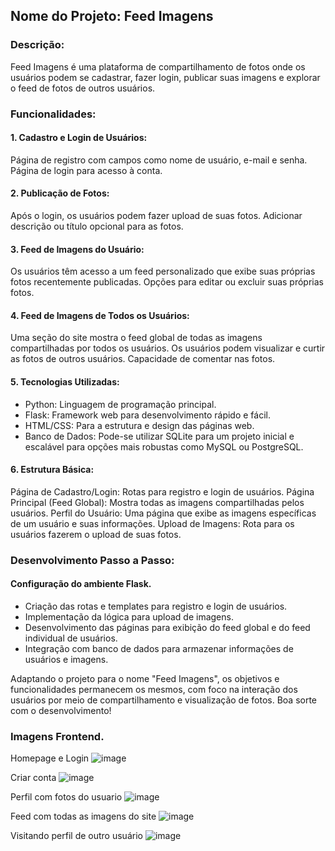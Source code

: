 ## Nome do Projeto: Feed Imagens

### Descrição:
Feed Imagens é uma plataforma de compartilhamento de fotos onde os usuários podem se cadastrar, fazer login, publicar suas imagens e explorar o feed de fotos de outros usuários.

### Funcionalidades:

#### 1. Cadastro e Login de Usuários:
Página de registro com campos como nome de usuário, e-mail e senha.
Página de login para acesso à conta.

#### 2. Publicação de Fotos:
Após o login, os usuários podem fazer upload de suas fotos.
Adicionar descrição ou título opcional para as fotos.

#### 3. Feed de Imagens do Usuário:
Os usuários têm acesso a um feed personalizado que exibe suas próprias fotos recentemente publicadas.
Opções para editar ou excluir suas próprias fotos.

#### 4. Feed de Imagens de Todos os Usuários:
Uma seção do site mostra o feed global de todas as imagens compartilhadas por todos os usuários.
Os usuários podem visualizar e curtir as fotos de outros usuários.
Capacidade de comentar nas fotos.

#### 5. Tecnologias Utilizadas:
* Python: Linguagem de programação principal.
* Flask: Framework web para desenvolvimento rápido e fácil.
* HTML/CSS: Para a estrutura e design das páginas web.
* Banco de Dados: Pode-se utilizar SQLite para um projeto inicial e escalável para opções mais robustas como MySQL ou PostgreSQL.

#### 6. Estrutura Básica:
Página de Cadastro/Login: Rotas para registro e login de usuários.
Página Principal (Feed Global): Mostra todas as imagens compartilhadas pelos usuários.
Perfil do Usuário: Uma página que exibe as imagens específicas de um usuário e suas informações.
Upload de Imagens: Rota para os usuários fazerem o upload de suas fotos.

### Desenvolvimento Passo a Passo:
#### Configuração do ambiente Flask.
* Criação das rotas e templates para registro e login de usuários.
* Implementação da lógica para upload de imagens.
* Desenvolvimento das páginas para exibição do feed global e do feed individual de usuários.
* Integração com banco de dados para armazenar informações de usuários e imagens.


Adaptando o projeto para o nome "Feed Imagens", os objetivos e funcionalidades permanecem os mesmos, com foco na interação dos usuários por meio de compartilhamento e visualização de fotos. Boa sorte com o desenvolvimento!

### Imagens Frontend.
Homepage e Login
![image](https://github.com/wdesouza95/feedimagens/assets/114028870/a618a899-c019-425a-b886-39445a44e05b)

Criar conta
![image](https://github.com/wdesouza95/feedimagens/assets/114028870/7494ce1d-f584-41be-842e-a6cef43bd49b)

Perfil com fotos do usuario
![image](https://github.com/wdesouza95/feedimagens/assets/114028870/df74e7f4-3724-4c89-b127-f767219c9860)

Feed com todas as imagens do site
![image](https://github.com/wdesouza95/feedimagens/assets/114028870/a93d2d9f-0e44-4cc4-8edf-517e2dcd76a9)

Visitando perfil de outro usuário
![image](https://github.com/wdesouza95/feedimagens/assets/114028870/5a88bf68-d7b8-4951-9b52-7686143a54a5)





